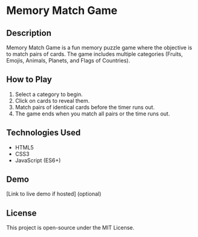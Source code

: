 # Memory Match Game

## Description
Memory Match Game is a fun memory puzzle game where the objective is to match pairs of cards. The game includes multiple categories (Fruits, Emojis, Animals, Planets, and Flags of Countries).

## How to Play
1. Select a category to begin.
2. Click on cards to reveal them.
3. Match pairs of identical cards before the timer runs out.
4. The game ends when you match all pairs or the time runs out.

## Technologies Used
- HTML5
- CSS3
- JavaScript (ES6+)

## Demo
[Link to live demo if hosted] (optional)

## License
This project is open-source under the MIT License.
